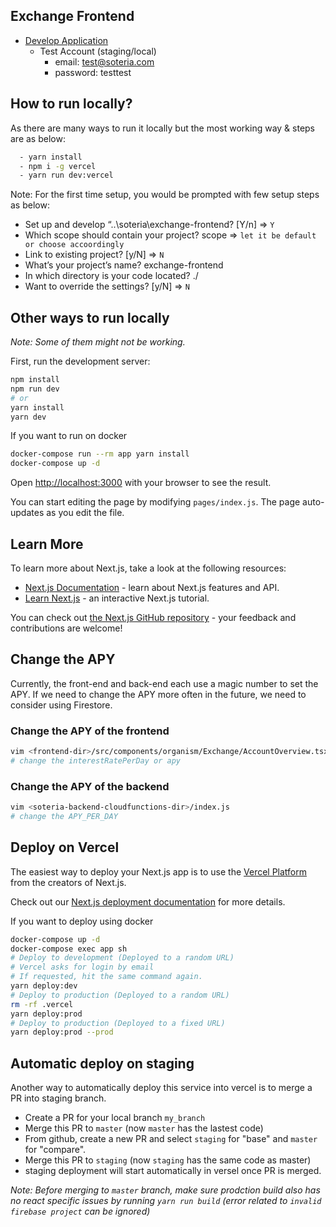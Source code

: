 ## Exchange Frontend

- [Develop Application](https://soteria-team.vercel.app/login)
  - Test Account (staging/local)
    - email: test@soteria.com
    - password: testtest

## How to run locally?

As there are many ways to run it locally but the most working way & steps are as below:

```bash
  - yarn install
  - npm i -g vercel
  - yarn run dev:vercel
```

Note: For the first time setup, you would be prompted with few setup steps as below:

- Set up and develop “..\soteria\exchange-frontend? [Y/n] => `Y`
- Which scope should contain your project? scope => `let it be default or choose accoordingly`
- Link to existing project? [y/N] => `N`
- What’s your project’s name? exchange-frontend
- In which directory is your code located? ./
- Want to override the settings? [y/N] => `N`

## Other ways to run locally

_Note: Some of them might not be working._

First, run the development server:

```bash
npm install
npm run dev
# or
yarn install
yarn dev
```

If you want to run on docker

```bash
docker-compose run --rm app yarn install
docker-compose up -d
```

Open [http://localhost:3000](http://localhost:3000) with your browser to see the result.

You can start editing the page by modifying `pages/index.js`. The page auto-updates as you edit the file.

## Learn More

To learn more about Next.js, take a look at the following resources:

- [Next.js Documentation](https://nextjs.org/docs) - learn about Next.js features and API.
- [Learn Next.js](https://nextjs.org/learn) - an interactive Next.js tutorial.

You can check out [the Next.js GitHub repository](https://github.com/vercel/next.js/) - your feedback and contributions are welcome!

## Change the APY

Currently, the front-end and back-end each use a magic number to set the APY.
If we need to change the APY more often in the future, we need to consider using Firestore.

### Change the APY of the frontend

```bash
vim <frontend-dir>/src/components/organism/Exchange/AccountOverview.tsx
# change the interestRatePerDay or apy
```

### Change the APY of the backend

```bash
vim <soteria-backend-cloudfunctions-dir>/index.js
# change the APY_PER_DAY
```

## Deploy on Vercel

The easiest way to deploy your Next.js app is to use the [Vercel Platform](https://vercel.com/import?utm_medium=default-template&filter=next.js&utm_source=create-next-app&utm_campaign=create-next-app-readme) from the creators of Next.js.

Check out our [Next.js deployment documentation](https://nextjs.org/docs/deployment) for more details.

If you want to deploy using docker

```bash
docker-compose up -d
docker-compose exec app sh
# Deploy to development (Deployed to a random URL)
# Vercel asks for login by email
# If requested, hit the same command again.
yarn deploy:dev
# Deploy to production (Deployed to a random URL)
rm -rf .vercel
yarn deploy:prod
# Deploy to production (Deployed to a fixed URL)
yarn deploy:prod --prod
```

## Automatic deploy on staging

Another way to automatically deploy this service into vercel is to merge a PR into staging branch.

- Create a PR for your local branch `my_branch`
- Merge this PR to `master` (now `master` has the lastest code)
- From github, create a new PR and select `staging` for "base" and `master` for "compare".
- Merge this PR to `staging` (now `staging` has the same code as master)
- staging deployment will start automatically in versel once PR is merged.

_Note: Before merging to `master` branch, make sure prodction build also has no react specific issues by running `yarn run build` (error related to `invalid firebase project` can be ignored)_
